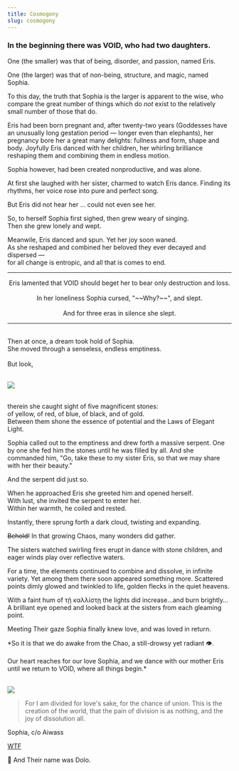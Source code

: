 ```yaml
---
title: Cosmogony
slug: cosmogony
---
```

### In the beginning there was VOID, who had two daughters.

One (the smaller) was that of being, disorder, and passion, named Eris.

One (the larger) was that of non-being, structure, and magic, named Sophia.

<span className="glimmer">To this day, the truth that Sophia is the larger is apparent to the wise, who compare the great number of things which do _not_ exist to the relatively small number of those that do.</span>

Eris had been born pregnant and, after twenty-two years (Goddesses have an unusually long gestation period — longer even than elephants), her pregnancy bore her a great many delights: fullness and form, shape and body. Joyfully Eris danced with her children, her whirling brilliance reshaping them and combining them in endless motion.

Sophia however, had been created nonproductive, and was alone.

At first she laughed with her sister, charmed to watch Eris dance. Finding its rhythms, her voice rose into pure and perfect song.

But Eris did not hear her ... could not even see her.

So, to herself Sophia first sighed, then grew weary of singing.
<br>Then she grew lonely and wept.

Meanwile, Eris danced and spun. Yet her joy soon waned.
<br>As she reshaped and combined her beloved they ever decayed and dispersed —
<br>for all change is entropic, and all that is comes to end.

<hr className="mirrorY" type="wave" />
<p style="text-align: center">
Eris lamented that VOID should beget her to bear only destruction and loss.
<br><br>In her loneliness Sophia cursed, "~~Why?~~", and slept.
<br><br>And for three eras in silence she slept.
</p>

<hr type="wave" />

<p className="center">
  <br>Then at once, a dream took hold of Sophia.
  <br>She moved through a senseless, endless emptiness.
  <br><br>But look,
</p>
<br><img className="w35" src="/image/eyes.png">
<p className="center">
  <br>therein she caught sight of five magnificent stones:
  <br>of yellow, of red, of blue, of black, and of gold.
  <br>Between them shone the essence of potential and the Laws of Elegant Light.
</p>

Sophia called out to the emptiness and drew forth a massive serpent. One by one she fed him the stones until he was filled by all. And she commanded him, "Go, take these to my sister Eris, so that we may share with her their beauty."

And the serpent did just so.

When he approached Eris she greeted him and opened herself.
<br>With lust, she invited the serpent to enter her.
<br>Within her warmth, he coiled and rested.

Instantly, there sprung forth a dark cloud, twisting and expanding.

~~Behold!~~ In that growing Chaos, many wonders did gather.

The sisters watched swirling fires erupt in dance with stone children, and eager winds play over reflective waters.

For a time, the elements continued to combine and dissolve, in infinite variety. Yet among them there soon appeared something more. Scattered points dimly glowed and twinkled to life, golden flecks in the quiet heavens.

With a faint hum of τῇ καλλίστῃ the lights did increase…and burn brightly…
<br>A brilliant eye opened and looked back at the sisters from each gleaming point.

Meeting Their gaze Sophia finally knew love, and was loved in return.

<p className="center">
  *So it is that we do awake from the Chao, a still-drowsy yet radiant 👁.
  <br><br>Our heart reaches for our love Sophia, and we dance with our mother Eris
  <br>until we return to VOID, where all things begin.*
</p>

<br>

<img src="/image/svg/alleyesonher.svg">

> For I am divided for love's sake, for the chance of union.
> This is the creation of the world, that the pain of division is as nothing, and the joy of dissolution all.

<attr>
  Sophia, c/o Aiwass
</attr>

<a href="/read/wtf" className="next">WTF</a>

<footer>
🍿 And Their name was Dolo.
</footer>